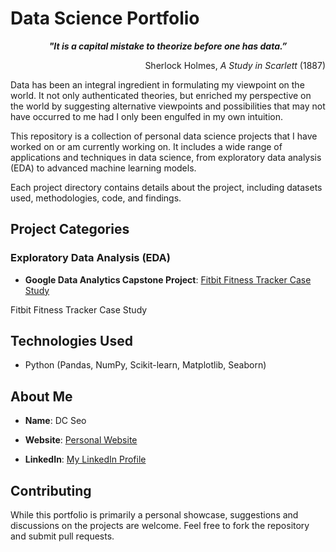 # Data Science Portfolio

<div align="center">
    <i><strong>"It is a capital mistake to theorize before one has data.”</strong></i>
</div>

<p align="right">Sherlock Holmes, <i>A Study in Scarlett</i> (1887)</p>

Data has been an integral ingredient in formulating my viewpoint on the world. It not only authenticated theories, but enriched my perspective on the world by suggesting alternative viewpoints and possibilities that may not have occurred to me had I only been engulfed in my own intuition.   

This repository is a collection of personal data science projects that I have worked on or am currently working on. It includes a wide range of applications and techniques in data science, from exploratory data analysis (EDA) to advanced machine learning models.

Each project directory contains details about the project, including datasets used, methodologies, code, and findings.

## Project Categories

### Exploratory Data Analysis (EDA)
- **Google Data Analytics Capstone Project**: [Fitbit Fitness Tracker Case Study](Data-Science-Portfolio/Fitbit-Fitness-Tracker-Case-Study)

Fitbit Fitness Tracker Case Study

<!-- This is a comment and won't appear in the rendered output. 
### Machine Learning
- **Project 1**: [Project Title Here]
- **Project 2**: [Project Title Here]
- ... and more.

-->

## Technologies Used
- Python (Pandas, NumPy, Scikit-learn, Matplotlib, Seaborn)

## About Me
- **Name**: DC Seo
- **Website**: [Personal Website](https://dchlseo.github.io/)

- **LinkedIn**: [My LinkedIn Profile](https://www.linkedin.com/in/dchlseo/)

## Contributing
While this portfolio is primarily a personal showcase, suggestions and discussions on the projects are welcome. Feel free to fork the repository and submit pull requests.
